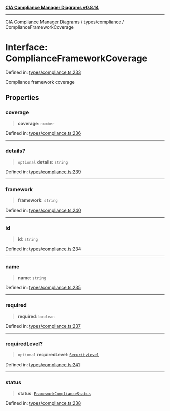 [**CIA Compliance Manager Diagrams v0.8.14**](../../../README.md)

***

[CIA Compliance Manager Diagrams](../../../modules.md) / [types/compliance](../README.md) / ComplianceFrameworkCoverage

# Interface: ComplianceFrameworkCoverage

Defined in: [types/compliance.ts:233](https://github.com/Hack23/cia-compliance-manager/blob/257dd569f432a46611a1746c832a7e3d29232229/src/types/compliance.ts#L233)

Compliance framework coverage

## Properties

### coverage

> **coverage**: `number`

Defined in: [types/compliance.ts:236](https://github.com/Hack23/cia-compliance-manager/blob/257dd569f432a46611a1746c832a7e3d29232229/src/types/compliance.ts#L236)

***

### details?

> `optional` **details**: `string`

Defined in: [types/compliance.ts:239](https://github.com/Hack23/cia-compliance-manager/blob/257dd569f432a46611a1746c832a7e3d29232229/src/types/compliance.ts#L239)

***

### framework

> **framework**: `string`

Defined in: [types/compliance.ts:240](https://github.com/Hack23/cia-compliance-manager/blob/257dd569f432a46611a1746c832a7e3d29232229/src/types/compliance.ts#L240)

***

### id

> **id**: `string`

Defined in: [types/compliance.ts:234](https://github.com/Hack23/cia-compliance-manager/blob/257dd569f432a46611a1746c832a7e3d29232229/src/types/compliance.ts#L234)

***

### name

> **name**: `string`

Defined in: [types/compliance.ts:235](https://github.com/Hack23/cia-compliance-manager/blob/257dd569f432a46611a1746c832a7e3d29232229/src/types/compliance.ts#L235)

***

### required

> **required**: `boolean`

Defined in: [types/compliance.ts:237](https://github.com/Hack23/cia-compliance-manager/blob/257dd569f432a46611a1746c832a7e3d29232229/src/types/compliance.ts#L237)

***

### requiredLevel?

> `optional` **requiredLevel**: [`SecurityLevel`](../../cia/type-aliases/SecurityLevel.md)

Defined in: [types/compliance.ts:241](https://github.com/Hack23/cia-compliance-manager/blob/257dd569f432a46611a1746c832a7e3d29232229/src/types/compliance.ts#L241)

***

### status

> **status**: [`FrameworkComplianceStatus`](FrameworkComplianceStatus.md)

Defined in: [types/compliance.ts:238](https://github.com/Hack23/cia-compliance-manager/blob/257dd569f432a46611a1746c832a7e3d29232229/src/types/compliance.ts#L238)
